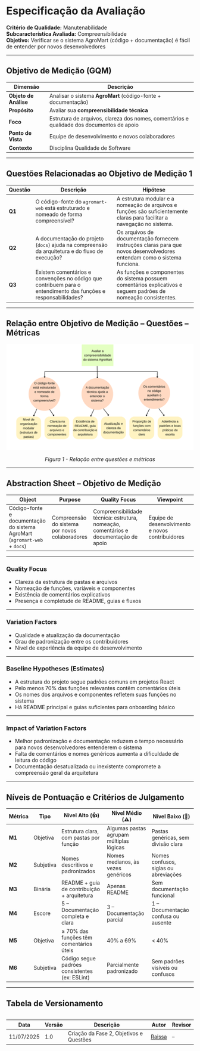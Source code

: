 #  Especificação da Avaliação

**Critério de Qualidade:** Manutenabilidade  
**Subcaracterística Avaliada:** Compreensibilidade  
**Objetivo:** Verificar se o sistema AgroMart (código + documentação) é fácil de entender por novos desenvolvedores

---

##  Objetivo de Medição (GQM)

<table>
  <thead>
    <tr>
      <th>Dimensão</th>
      <th>Descrição</th>
    </tr>
  </thead>
  <tbody>
    <tr>
      <td><strong>Objeto de Análise</strong></td>
      <td>Analisar o sistema <strong>AgroMart</strong> (código-fonte + documentação)</td>
    </tr>
    <tr>
      <td><strong>Propósito</strong></td>
      <td>Avaliar sua <strong>compreensibilidade técnica</strong></td>
    </tr>
    <tr>
      <td><strong>Foco</strong></td>
      <td>Estrutura de arquivos, clareza dos nomes, comentários e qualidade dos documentos de apoio</td>
    </tr>
    <tr>
      <td><strong>Ponto de Vista</strong></td>
      <td>Equipe de desenvolvimento e novos colaboradores</td>
    </tr>
    <tr>
      <td><strong>Contexto</strong></td>
      <td>Disciplina Qualidade de Software</td>
    </tr>
  </tbody>
</table>

---

##  Questões Relacionadas ao Objetivo de Medição 1

| Questão | Descrição | Hipótese |
|--------|-----------|----------|
| **Q1** | O código-fonte do `agromart-web` está estruturado e nomeado de forma compreensível? | A estrutura modular e a nomeação de arquivos e funções são suficientemente claras para facilitar a navegação no sistema. |
| **Q2** | A documentação do projeto (`docs`) ajuda na compreensão da arquitetura e do fluxo de execução? | Os arquivos de documentação fornecem instruções claras para que novos desenvolvedores entendam como o sistema funciona. |
| **Q3** | Existem comentários e convenções no código que contribuem para o entendimento das funções e responsabilidades? | As funções e componentes do sistema possuem comentários explicativos e seguem padrões de nomeação consistentes. |

---

##  Relação entre Objetivo de Medição – Questões – Métricas

![alt text](assets/imgs/QuestoeeMetricas.png)  
<center><em>Figura 1 - Relação entre questões e métricas</em></center>

---

##  Abstraction Sheet – Objetivo de Medição

| **Object** | **Purpose** | **Quality Focus** | **Viewpoint** |
|-----------|-------------|-------------------|----------------|
| Código-fonte e documentação do sistema AgroMart (`agromart-web` + `docs`) | Compreensão do sistema por novos colaboradores | Compreensibilidade técnica: estrutura, nomeação, comentários e documentação de apoio | Equipe de desenvolvimento e novos contribuidores |

---

###  Quality Focus

- Clareza da estrutura de pastas e arquivos  
- Nomeação de funções, variáveis e componentes  
- Existência de comentários explicativos  
- Presença e completude de README, guias e fluxos  

---

###  Variation Factors

- Qualidade e atualização da documentação  
- Grau de padronização entre os contribuidores  
- Nível de experiência da equipe de desenvolvimento  

---

###  Baseline Hypotheses (Estimates)

- A estrutura do projeto segue padrões comuns em projetos React  
- Pelo menos 70% das funções relevantes contêm comentários úteis  
- Os nomes dos arquivos e componentes refletem suas funções no sistema  
- Há README principal e guias suficientes para onboarding básico  

---

###  Impact of Variation Factors

- Melhor padronização e documentação reduzem o tempo necessário para novos desenvolvedores entenderem o sistema  
- Falta de comentários e nomes genéricos aumenta a dificuldade de leitura do código  
- Documentação desatualizada ou inexistente compromete a compreensão geral da arquitetura  

---

##  Níveis de Pontuação e Critérios de Julgamento

| Métrica | Tipo      | Nível Alto (👍)                                      | Nível Médio (⚠️)                                      | Nível Baixo (🚨)                                        |
|---------|-----------|------------------------------------------------------|--------------------------------------------------------|----------------------------------------------------------|
| **M1**  | Objetiva  | Estrutura clara, com pastas por função              | Algumas pastas agrupam múltiplas lógicas              | Pastas genéricas, sem divisão clara                      |
| **M2**  | Subjetiva | Nomes descritivos e padronizados                    | Nomes medianos, às vezes genéricos                    | Nomes confusos, siglas ou abreviações                    |
| **M3**  | Binária   | README + guia de contribuição + arquitetura         | Apenas README                                         | Sem documentação funcional                               |
| **M4**  | Escore    | 5 – Documentação completa e clara                   | 3 – Documentação parcial                              | 1 – Documentação confusa ou ausente                      |
| **M5**  | Objetiva  | ≥ 70% das funções têm comentários úteis             | 40% a 69%                                             | < 40%                                                    |
| **M6**  | Subjetiva | Código segue padrões consistentes (ex: ESLint)      | Parcialmente padronizado                              | Sem padrões visíveis ou confusos                         |

---

##  Tabela de Versionamento

<div style="overflow-x:auto">

<table>
  <thead>
    <tr>
      <th>Data</th>
      <th>Versão</th>
      <th>Descrição</th>
      <th>Autor</th>
      <th>Revisor</th>
    </tr>
  </thead>
  <tbody>
    <tr>
      <td>11/07/2025</td>
      <td>1.0</td>
      <td>Criação da Fase 2, Objetivos e Questões</td>
      <td><a href="https://github.com/RaissaAndradeS">Raissa</a></td>
      <td>–</td>
    </tr>
  </tbody>
</table>

</div>

